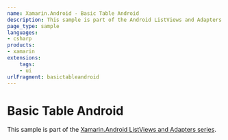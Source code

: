 ```yaml
---
name: Xamarin.Android - Basic Table Android
description: This sample is part of the Android ListViews and Adapters series.
page_type: sample
languages:
- csharp
products:
- xamarin
extensions:
    tags:
    - ui
urlFragment: basictableandroid
---
```

# Basic Table Android

This sample is part of the [Xamarin.Android ListViews and Adapters series](https://docs.microsoft.com/xamarin/android/user-interface/layouts/list-view/).
